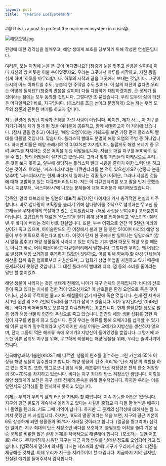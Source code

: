 ```yaml
---
layout: post
title:  "🐳Marine Ecosystems💧🌎"
---
```


#😰This is a post to protect the marine ecosystem in crisis😱.

![해양오염.jpg](/_posts/images/해양오염.jpg)

환경에 대한 경각심을 일깨우고, 해양 생태계 보호를 당부하기 위해 작성한 연설문입니다.



  여러분, 오늘 아침에 눈을 뜬 곳이 어디였나요? (청중과 눈을 맞추고 반응을 살피며) 아마 자신의 방 따뜻한 이불 속이었겠지요. 우리는 그곳에서 하루를 시작하고, 지친 몸을 쉬게 하며, 하루를 마무리합니다. 하루의 시작과 끝을 그곳에서 보내는 것입니다. 그곳이 도시의 어느 아파트일 수도, 농촌의 한 주택일 수도 있어요. 이 삶의 터전이 없다면 우리는 어떻게 될까요? (청중의 반응을 살피며) 다들 다양하게 대답하겠지만, 큰 문제가 될 것이라는 점에는 모두 동의할 것입니다. 그렇다면 또 묻겠습니다. 우리 모두의 삶의 터전은 어디일까요? 바로, 지구입니다. (목소리를 조금 높이고 분명하게) 오늘 저는 우리 모두의 생존과 관련된 얘기를 하고자 합니다. 
  
  
  저는 환경에 엄청난 지식과 견해를 가진 사람이 아닙니다. 하지만, 제가 사는, 이 지구를 지키기 위해 제가 알게 된 것을 여러분과 공유하고, 함께 해결하고자 이 자리에 섰습니다. (잠시 말을 멈추고) 여러분, ‘해양 오염’이라는 키워드를 보면 가장 먼저 플라스틱 빨대를 떠올릴 것입니다. 맞습니다. 플라스틱 빨대도 분명히 해양 오염의 주범 중 하나입니다. 하지만 이들은 해양 쓰레기의 약 0.03%만 차지합니다. 놀랍게도 해양 쓰레기 중 무려 46%를 차지하는 것은 어획을 위한 어망들입니다. 지금도 매일 지구를 500바퀴 감을 수 있는 양의 어망들이 설치되고 있습니다. 그러나 몇몇 기업들의 마케팅으로 우리는 큰 것을 보지 못하고, 일부에 해당하는 플라스틱 빨대 사용을 줄이기 위한 노력만을 하고 있는 것이죠. 여러분, ‘씨스피라시’라는 다큐멘터리를 본 적이 있으신가요? (청중과 눈을 맞추며) ‘씨스피라시’는 현재 바다에서 일어나는 각종 믿기 어려운, 그러나 사실인 것들에 대해 고발하고 있는 다큐멘터리입니다. 저는 이 다큐멘터리를 보고 말을 잇지 못했습니다. 지금부터, ‘씨스피라시’에 나오는 문제들에 대해 여러분과 얘기해보겠습니다. 
  
  
   감독인 ‘알리 타브리지’는 일본의 대표적 포경지인 다이지에 가서 충격적인 현실과 마주합니다. 바로 참다랑어 포획량을 늘리기 위해 참다랑어를 주식으로 섭취하는 무고한 돌고래들을 무자비하게 학살하고 있는 것이었습니다. (해당 사진을 보여주며) 고래뿐만이 아닙니다. 고급요리의 재료인 ‘샥스핀’을 얻기 위해 상어를 잡아들이고 ‘샥스핀’만 잘라낸 후 바다에 버리는 것이 바로 현실입니다. 또한, 부수 어획으로 연간 약 5천만 마리의 상어가 죽고 있으며, 아이슬란드의 한 어장에서 불과 한 달 동안 5100여 마리의 해양 생물이 부수 어획으로 죽는다고 합니다. 이것이 단지 한 곳에서만 일어나는 일일까요? (잠시 말을 멈추고) 해양 생물들이 사라지고 있는 이유는 기후 변화 때문도 해양 오염 때문도 아니고 바로, 어획 때문이라고 다큐멘터리에서 말합니다. 그렇다면 우리는 왜 어업으로 발생한 해양 쓰레기를 주목하지 않았던 것일까요. 이를 위해 힘써야 할 환경 단체들이 해산물 섭취 촉진 협회로부터 지원받으며, 그 협회가 상업 어업을 지원하고 있기 때문에 문제화하지 못했던 것입니다. 그 대신 플라스틱 빨대와 티백, 껌 등의 소비를 줄이라는 말만 할 뿐이었죠.
   
   
   해양 생물이 사라지는 것은 생태계 전체의, 나아가 지구 전체의 문제입니다. 바다의 산호들이 죽고 있다는 기사를 접한 적이 있으신가요? 이 산호들은 환경 오염으로 죽은 것이 아니라, 산호의 주먹이인 물고기의 배설물이 없기 때문에 죽은 것입니다. 현재 전 세계에서 1년 동안 약 2조 7천억 마리의 물고기가 잡히고 있습니다. 이가 유지된다면 2048년에는 바다가 비어버릴지도 모른다고 다큐멘터리는 경고합니다. 현재 불필요할 정도로 많은 양의 해양 생물이 인간의 욕심으로 죽고 있습니다. 인간의 해양 생물 섭취를 향한 욕심이 지구를 병들게 하고 있습니다. 흔히 우리는 어류를 통해 오메가3를 섭취할 수 있기에 어류 섭취가 필수적이라고 생각하지만 사실 어류는 오메가3 지방산을 생산하지 않으며, 단지 그들이 먹은 해조류 속에 오메가3 지방산이 들어있었을 뿐입니다. 그렇기에 과도한 어류 섭취도 지구를 위해, 무고하게 희생되는 해양 생물을 위해, 우리는 줄여나가야 합니다. 
   
   
   한국해양과학기술원(KIOST)에 따르면, 생물이 탄소를 흡수하는 그린 카본의 55% 이상을 해양 생물이 흡수한다고 합니다. 해양 생물이 ‘탄소 격리’와 ‘탄소 저장’의 역할을 하고 있는 것이죠. 또한, 맹그로브나 염생 식물, 해조류의 탄소 저장량은 전체 탄소 저장량의 50~70%를 차지하고 있습니다. 바다는 지구 최대의 탄소 저장소인 셈입니다. 이렇듯 해양 생태계의 보전은 지구 생태 전체의 존속을 위해 필수적입니다. 하지만 우리는 이를 알면서도 심각성을 잘 인지하지 못하고 있습니다. 
   
   
  이제는 우리가 우리의 삶의 터전을 지켜야 할 때입니다. 지속 가능한 어업은 없습니다. 지구의 평균 온도가 계속해서 올라가고 있다는 사실을 중학교 때 다들 한 번씩은 배우거나 들었을 텐데요. 저도 그때 기억이 납니다. 하지만 그 문제의 심각성에 대해서는 잘 느끼지 못했던 게 사실입니다. 하지만, ‘6도의 멸종’이라는 책을 보면, 지구의 평균 기온이 6도 상승하게 되면 생물종의 95%가 사라질 것이라고 합니다. (얼굴을 찡그리며) 심각한 일이죠. 지구 최대의 탄소 저장소인 바다를 보호하고, 불필요한 어획을 줄여 기온 상승 문제를 비롯한 많은 환경 문제를 적극적으로 해결해야 합니다. (호소하는 듯한 어조로) 우리가 무자비하게 사용한 지구는 지금 자정 범위를 넘어설 정도로 오염되어 가고 있습니다. (명확하게 말하며 의지를 다지는 제스처와 함께) 지구가 우리에게 삶의 터전을 제공해준 것처럼, 이제 우리가 지구를 지켜주어야 할 때입니다. 지금까지 저의 길지만, 진실된 얘기를 들어주셔서 감사합니다.



